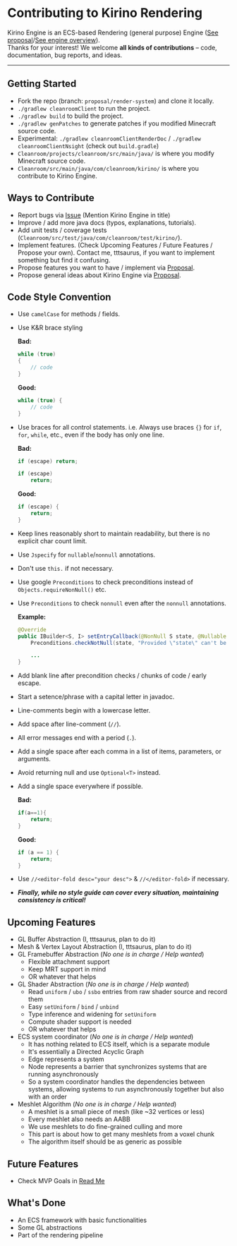 # Contributing to Kirino Rendering

Kirino Engine is an ECS-based Rendering (general purpose) Engine ([See proposal](https://github.com/CleanroomMC/Cleanroom/discussions/405)/[See engine overview](https://github.com/CleanroomMC/Cleanroom/blob/proposal/render-system/ENGINE_OVERVIEW.md)).<br>
Thanks for your interest! We welcome **all kinds of contributions** – code, documentation, bug reports, and ideas.

***

## Getting Started

- Fork the repo (branch: `proposal/render-system`) and clone it locally.
- `./gradlew cleanroomClient` to run the project.
- `./gradlew build` to build the project.
- `./gradlew genPatches` to generate patches if you modified Minecraft source code. 
- Experimental: `./gradlew cleanroomClientRenderDoc` / `./gradlew cleanroomClientNsight` (check out `build.gradle`)
- `Cleanroom/projects/cleanroom/src/main/java/` is where you modify Minecraft source code.
- `Cleanroom/src/main/java/com/cleanroom/kirino/` is where you contribute to Kirino Engine.

## Ways to Contribute

- Report bugs via [Issue](https://github.com/CleanroomMC/Cleanroom/issues) (Mention Kirino Engine in title)
- Improve / add more java docs (typos, explanations, tutorials).
- Add unit tests / coverage tests (`Cleanroom/src/test/java/com/cleanroom/test/kirino/`).
- Implement features. (Check Upcoming Features / Future Features / Propose your own). Contact me, tttsaurus, if you want to implement something but find it confusing.
- Propose features you want to have / implement via [Proposal](https://github.com/CleanroomMC/Cleanroom/discussions/405).
- Propose general ideas about Kirino Engine via [Proposal](https://github.com/CleanroomMC/Cleanroom/discussions/405).

## Code Style Convention

- Use `camelCase` for methods / fields.
- Use K&R brace styling
  
  **Bad:**
  ```java
  while (true)
  {
      // code
  }
  ```
  **Good:**
  ```java
  while (true) {
      // code
  }
  ```
- Use braces for all control statements. i.e. Always use braces `{}` for `if`, `for`, `while`, etc., even if the body has only one line.
  
  **Bad:**
  ```java
  if (escape) return;
  ```
  ```java
  if (escape)
      return;
  ```
  **Good:**
  ```java
  if (escape) {
      return;
  }
  ```
- Keep lines reasonably short to maintain readability, but there is no explicit char count limit.
- Use `Jspecify` for `nullable`/`nonnull` annotations.
- Don't use `this.` if not necessary.
- Use google `Preconditions` to check preconditions instead of `Objects.requireNonNull()` etc.
- Use `Preconditions` to check `nonnull` even after the `nonnull` annotations.
  
  **Example:**
  ```java
  @Override
  public IBuilder<S, I> setEntryCallback(@NonNull S state, @Nullable OnEnterStateCallback<S, I> callback) {
      Preconditions.checkNotNull(state, "Provided \"state\" can't be null.");
  
      ...
  }
  ```
- Add blank line after precondition checks / chunks of code / early escape.
- Start a setence/phrase with a capital letter in javadoc.
- Line-comments begin with a lowercase letter.
- Add space after line-comment (`//`).
- All error messages end with a period (`.`).
- Add a single space after each comma in a list of items, parameters, or arguments.
- Avoid returning null and use `Optional<T>` instead.
- Add a single space everywhere if possible.

  **Bad:**
  ```java
  if(a==1){
      return;
  }
  ```
  **Good:**
  ```java
  if (a == 1) {
      return;
  }
  ```
- Use `//<editor-fold desc="your desc">` & `//</editor-fold>` if necessary.
- **_Finally, while no style guide can cover every situation, maintaining consistency is critical!_**

## Upcoming Features

- GL Buffer Abstraction (I, tttsaurus, plan to do it)
- Mesh & Vertex Layout Abstraction (I, tttsaurus, plan to do it)
- GL Framebuffer Abstraction (_No one is in charge / Help wanted_)
  - Flexible attachment support
  - Keep MRT support in mind
  - OR whatever that helps
- GL Shader Abstraction (_No one is in charge / Help wanted_)
  - Read `uniform` / `ubo` / `ssbo` entries from raw shader source and record them
  - Easy `setUniform` / `bind` / `unbind`
  - Type inference and widening for `setUniform`
  - Compute shader support is needed
  - OR whatever that helps
- ECS system coordinator (_No one is in charge / Help wanted_)
  - It has nothing related to ECS itself, which is a separate module
  - It's essentially a Directed Acyclic Graph
  - Edge represents a system
  - Node represents a barrier that synchronizes systems that are running asynchronously
  - So a system coordinator handles the dependencies between systems, allowing systems to run asynchronously together but also with an order
- Meshlet Algorithm (_No one is in charge / Help wanted_)
  - A meshlet is a small piece of mesh (like ~32 vertices or less)
  - Every meshlet also needs an AABB
  - We use meshlets to do fine-grained culling and more
  - This part is about how to get many meshlets from a voxel chunk
  - The algorithm itself should be as generic as possible

## Future Features

- Check MVP Goals in [Read Me](https://github.com/CleanroomMC/Cleanroom/tree/proposal/render-system?tab=readme-ov-file)

## What's Done
- An ECS framework with basic functionalities
- Some GL abstractions
- Part of the rendering pipeline
